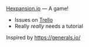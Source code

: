 [Hexpansion.io](https://hexpansion.io/) — A game!

* Issues on [Trello](https://trello.com/b/MYP7a1Gg/hexerals)
* Really *really* needs a tutorial

Inspired by https://generals.io/
